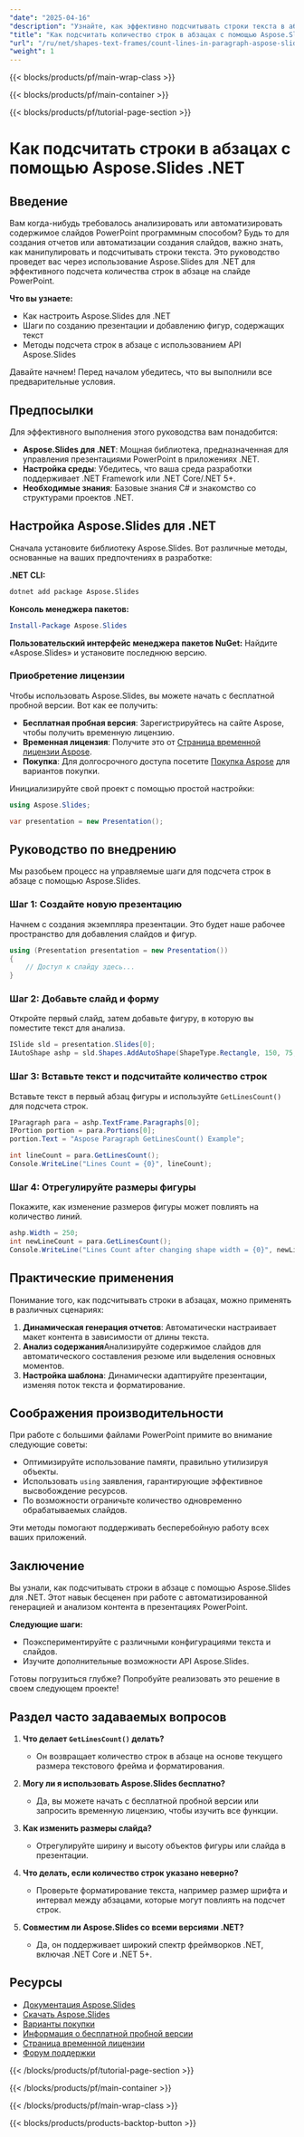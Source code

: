```yaml
---
"date": "2025-04-16"
"description": "Узнайте, как эффективно подсчитывать строки текста в абзаце с помощью Aspose.Slides .NET. Это руководство охватывает настройку, реализацию и практическое применение."
"title": "Как подсчитать количество строк в абзацах с помощью Aspose.Slides .NET для автоматизации PowerPoint"
"url": "/ru/net/shapes-text-frames/count-lines-in-paragraph-aspose-slides-net/"
"weight": 1
---
```


{{< blocks/products/pf/main-wrap-class >}}

{{< blocks/products/pf/main-container >}}

{{< blocks/products/pf/tutorial-page-section >}}
# Как подсчитать строки в абзацах с помощью Aspose.Slides .NET

## Введение

Вам когда-нибудь требовалось анализировать или автоматизировать содержимое слайдов PowerPoint программным способом? Будь то для создания отчетов или автоматизации создания слайдов, важно знать, как манипулировать и подсчитывать строки текста. Это руководство проведет вас через использование Aspose.Slides для .NET для эффективного подсчета количества строк в абзаце на слайде PowerPoint.

**Что вы узнаете:**
- Как настроить Aspose.Slides для .NET
- Шаги по созданию презентации и добавлению фигур, содержащих текст
- Методы подсчета строк в абзаце с использованием API Aspose.Slides

Давайте начнем! Перед началом убедитесь, что вы выполнили все предварительные условия.

## Предпосылки

Для эффективного выполнения этого руководства вам понадобится:

- **Aspose.Slides для .NET**: Мощная библиотека, предназначенная для управления презентациями PowerPoint в приложениях .NET.
- **Настройка среды**: Убедитесь, что ваша среда разработки поддерживает .NET Framework или .NET Core/.NET 5+.
- **Необходимые знания**: Базовые знания C# и знакомство со структурами проектов .NET.

## Настройка Aspose.Slides для .NET

Сначала установите библиотеку Aspose.Slides. Вот различные методы, основанные на ваших предпочтениях в разработке:

**.NET CLI:**
```bash
dotnet add package Aspose.Slides
```

**Консоль менеджера пакетов:**
```powershell
Install-Package Aspose.Slides
```

**Пользовательский интерфейс менеджера пакетов NuGet:**
Найдите «Aspose.Slides» и установите последнюю версию.

### Приобретение лицензии
Чтобы использовать Aspose.Slides, вы можете начать с бесплатной пробной версии. Вот как ее получить:
- **Бесплатная пробная версия**: Зарегистрируйтесь на сайте Aspose, чтобы получить временную лицензию.
- **Временная лицензия**: Получите это от [Страница временной лицензии Aspose](https://purchase.aspose.com/temporary-license/).
- **Покупка**: Для долгосрочного доступа посетите [Покупка Aspose](https://purchase.aspose.com/buy) для вариантов покупки.

Инициализируйте свой проект с помощью простой настройки:
```csharp
using Aspose.Slides;

var presentation = new Presentation();
```

## Руководство по внедрению

Мы разобьем процесс на управляемые шаги для подсчета строк в абзаце с помощью Aspose.Slides.

### Шаг 1: Создайте новую презентацию

Начнем с создания экземпляра презентации. Это будет наше рабочее пространство для добавления слайдов и фигур.

```csharp
using (Presentation presentation = new Presentation())
{
    // Доступ к слайду здесь...
}
```

### Шаг 2: Добавьте слайд и форму

Откройте первый слайд, затем добавьте фигуру, в которую вы поместите текст для анализа.

```csharp
ISlide sld = presentation.Slides[0];
IAutoShape ashp = sld.Shapes.AddAutoShape(ShapeType.Rectangle, 150, 75, 150, 50);
```

### Шаг 3: Вставьте текст и подсчитайте количество строк

Вставьте текст в первый абзац фигуры и используйте `GetLinesCount()` для подсчета строк.

```csharp
IParagraph para = ashp.TextFrame.Paragraphs[0];
IPortion portion = para.Portions[0];
portion.Text = "Aspose Paragraph GetLinesCount() Example";

int lineCount = para.GetLinesCount();
Console.WriteLine("Lines Count = {0}", lineCount);
```

### Шаг 4: Отрегулируйте размеры фигуры

Покажите, как изменение размеров фигуры может повлиять на количество линий.

```csharp
ashp.Width = 250;
int newLineCount = para.GetLinesCount();
Console.WriteLine("Lines Count after changing shape width = {0}", newLineCount);
```

## Практические применения

Понимание того, как подсчитывать строки в абзацах, можно применять в различных сценариях:

1. **Динамическая генерация отчетов**: Автоматически настраивает макет контента в зависимости от длины текста.
2. **Анализ содержания**Анализируйте содержимое слайдов для автоматического составления резюме или выделения основных моментов.
3. **Настройка шаблона**: Динамически адаптируйте презентации, изменяя поток текста и форматирование.

## Соображения производительности

При работе с большими файлами PowerPoint примите во внимание следующие советы:

- Оптимизируйте использование памяти, правильно утилизируя объекты.
- Использовать `using` заявления, гарантирующие эффективное высвобождение ресурсов.
- По возможности ограничьте количество одновременно обрабатываемых слайдов.

Эти методы помогают поддерживать бесперебойную работу всех ваших приложений.

## Заключение

Вы узнали, как подсчитывать строки в абзаце с помощью Aspose.Slides для .NET. Этот навык бесценен при работе с автоматизированной генерацией и анализом контента в презентациях PowerPoint.

**Следующие шаги:**
- Поэкспериментируйте с различными конфигурациями текста и слайдов.
- Изучите дополнительные возможности API Aspose.Slides.

Готовы погрузиться глубже? Попробуйте реализовать это решение в своем следующем проекте!

## Раздел часто задаваемых вопросов

1. **Что делает `GetLinesCount()` делать?**
   - Он возвращает количество строк в абзаце на основе текущего размера текстового фрейма и форматирования.

2. **Могу ли я использовать Aspose.Slides бесплатно?**
   - Да, вы можете начать с бесплатной пробной версии или запросить временную лицензию, чтобы изучить все функции.

3. **Как изменить размеры слайда?**
   - Отрегулируйте ширину и высоту объектов фигуры или слайда в презентации.

4. **Что делать, если количество строк указано неверно?**
   - Проверьте форматирование текста, например размер шрифта и интервал между абзацами, которые могут повлиять на подсчет строк.

5. **Совместим ли Aspose.Slides со всеми версиями .NET?**
   - Да, он поддерживает широкий спектр фреймворков .NET, включая .NET Core и .NET 5+.

## Ресурсы
- [Документация Aspose.Slides](https://reference.aspose.com/slides/net/)
- [Скачать Aspose.Slides](https://releases.aspose.com/slides/net/)
- [Варианты покупки](https://purchase.aspose.com/buy)
- [Информация о бесплатной пробной версии](https://releases.aspose.com/slides/net/)
- [Страница временной лицензии](https://purchase.aspose.com/temporary-license/)
- [Форум поддержки](https://forum.aspose.com/c/slides/11)

{{< /blocks/products/pf/tutorial-page-section >}}

{{< /blocks/products/pf/main-container >}}

{{< /blocks/products/pf/main-wrap-class >}}

{{< blocks/products/products-backtop-button >}}